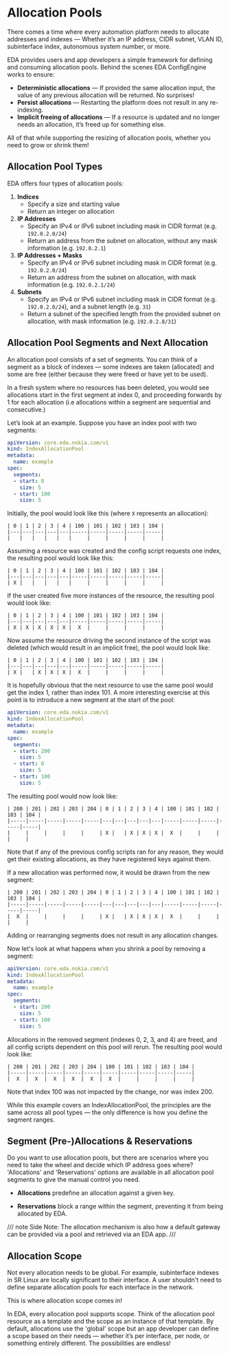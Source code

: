 # Allocation Pools

There comes a time where every automation platform needs to allocate addresses and indexes — Whether it’s an IP address, CIDR subnet, VLAN ID, subinterface index, autonomous system number, or more.

EDA provides users and app developers a simple framework for defining and consuming allocation pools.
Behind the scenes EDA ConfigEngine works to ensure:

* **Deterministic allocations** — If provided the same allocation input, the value of any previous allocation will be returned. No surprises!
* **Persist allocations** — Restarting the platform does not result in any re-indexing.
* **Implicit freeing of allocations** — If a resource is updated and no longer needs an allocation, it’s freed up for something else.

All of that while supporting the resizing of allocation pools, whether you need to grow or shrink them!

## Allocation Pool Types

EDA offers four types of allocation pools:

1. **Indices**
    * Specify a size and starting value
    * Return an integer on allocation
2. **IP Addresses**
    * Specify an IPv4 or IPv6 subnet including mask in CIDR format (e.g. `192.0.2.0/24`)
    * Return an address from the subnet on allocation, without any mask information (e.g. `192.0.2.1`)
3. **IP Addresses + Masks**
    * Specify an IPv4 or IPv6 subnet including mask in CIDR format (e.g. `192.0.2.0/24`)
    * Return an address from the subnet on allocation, with mask information (e.g. `192.0.2.1/24`)
4. **Subnets**
    * Specify an IPv4 or IPv6 subnet including mask in CIDR format (e.g. `192.0.2.0/24`), and a subnet length (e.g. `31`)
    * Return a subnet of the specified length from the provided subnet on allocation, with mask information (e.g. `192.0.2.8/31`)

## Allocation Pool Segments and Next Allocation

An allocation pool consists of a set of segments. You can think of a segment as a block of indexes — some indexes are taken (allocated) and some are free (either because they were freed or have yet to be used).

In a fresh system where no resources has been deleted, you would see allocations start in the first segment at index 0, and proceeding forwards by 1 for each allocation (i.e allocations within a segment are sequential and consecutive.)

Let’s look at an example. Suppose you have an index pool with two segments:

```yaml
apiVersion: core.eda.nokia.com/v1
kind: IndexAllocationPool
metadata:
  name: example
spec:
  segments:
  - start: 0
    size: 5
  - start: 100
    size: 5
```

Initially, the pool would look like this (where `X` represents an allocation):

```
| 0 | 1 | 2 | 3 | 4 | 100 | 101 | 102 | 103 | 104 |
|---|---|---|---|---|-----|-----|-----|-----|-----|
|   |   |   |   |   |     |     |     |     |     |
```

Assuming a resource was created and the config script requests one index, the resulting pool would look like this:

```
| 0 | 1 | 2 | 3 | 4 | 100 | 101 | 102 | 103 | 104 |
|---|---|---|---|---|-----|-----|-----|-----|-----|
| X |   |   |   |   |     |     |     |     |     |
```

If the user created five more instances of the resource, the resulting pool would look like:

```
| 0 | 1 | 2 | 3 | 4 | 100 | 101 | 102 | 103 | 104 |
|---|---|---|---|---|-----|-----|-----|-----|-----|
| X | X | X | X | X |  X  |     |     |     |     |
```

Now assume the resource driving the second instance of the script was deleted (which would result in an implicit free), the pool would look like:

```
| 0 | 1 | 2 | 3 | 4 | 100 | 101 | 102 | 103 | 104 |
|---|---|---|---|---|-----|-----|-----|-----|-----|
| X |   | X | X | X |  X  |     |     |     |     |
```

It is hopefully obvious that the next resource to use the same pool would get the index 1, rather than index 101. A more interesting exercise at this point is to introduce a new segment at the start of the pool:

```yaml
apiVersion: core.eda.nokia.com/v1
kind: IndexAllocationPool
metadata:
  name: example
spec:
  segments:
  - start: 200
    size: 5
  - start: 0
    size: 5
  - start: 100
    size: 5
```

The resulting pool would now look like:

```
| 200 | 201 | 202 | 203 | 204 | 0 | 1 | 2 | 3 | 4 | 100 | 101 | 102 | 103 | 104 |
|-----|-----|-----|-----|-----|---|---|---|---|---|-----|-----|-----|-----|-----|
|     |     |     |     |     | X |   | X | X | X |  X  |     |     |     |     |
```

Note that if any of the previous config scripts ran for any reason, they would get their existing allocations, as they have registered keys against them.

If a new allocation was performed now, it would be drawn from the new segment:

```
| 200 | 201 | 202 | 203 | 204 | 0 | 1 | 2 | 3 | 4 | 100 | 101 | 102 | 103 | 104 |
|-----|-----|-----|-----|-----|---|---|---|---|---|-----|-----|-----|-----|-----|
|  X  |     |     |     |     | X |   | X | X | X |  X  |     |     |     |     |
```

Adding or rearranging segments does not result in any allocation changes.

Now let's look at what happens when you shrink a pool by removing a segment:

```yaml
apiVersion: core.eda.nokia.com/v1
kind: IndexAllocationPool
metadata:
  name: example
spec:
  segments:
  - start: 200
    size: 5
  - start: 100
    size: 5
```

Allocations in the removed segment (indexes 0, 2, 3, and 4) are freed, and all config scripts dependent on this pool will rerun. The resulting pool would look like:

```
| 200 | 201 | 202 | 203 | 204 | 100 | 101 | 102 | 103 | 104 |
|-----|-----|-----|-----|-----|-----|-----|-----|-----|-----|
|  X  |  X  |  X  |  X  |  X  |  X  |     |     |     |     |
```

Note that index 100 was not impacted by the change, nor was index 200.

While this example covers an IndexAllocationPool, the principles are the same across all pool types — the only difference is how you define the segment ranges.

## Segment (Pre-)Allocations & Reservations
Do you want to use allocation pools, but there are scenarios where you need to take the wheel and decide which IP address goes where?
'Allocations' and 'Reservations' options are available in all allocation pool segments to give the manual control you need.

* **Allocations** predefine an allocation against a given key.

* **Reservations** block a range within the segment, preventing it from being allocated by EDA.

/// note
Side Note: The allocation mechanism is also how a default gateway can be provided via a pool and retrieved via an EDA app.
///

## Allocation Scope

Not every allocation needs to be global. For example, subinterface indexes in SR Linux are locally significant to their interface. A user shouldn't need to define separate allocation pools for each interface in the network.

This is where allocation scope comes in!

In EDA, every allocation pool supports scope. Think of the allocation pool resource as a template and the scope as an instance of that template.
By default, allocations use the 'global' scope but an app developer can define a scope based on their needs — whether it’s per interface, per node, or something entirely different. The possibilities are endless!
